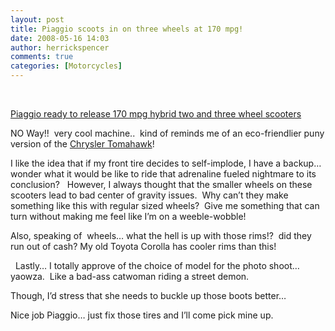 ```yaml
---
layout: post
title: Piaggio scoots in on three wheels at 170 mpg!
date: 2008-05-16 14:03
author: herrickspencer
comments: true
categories: [Motorcycles]
---
```

<div id="msgcns!DB2DE5E67B922610!235" class="bvMsg">

&nbsp;

<a href="http://www.gizmag.com/go/7730/">Piaggio ready to release 170 mpg hybrid two and three wheel scooters</a>

NO Way!!  very cool machine..  kind of reminds me of an eco-friendlier puny version of the <a href="http://www.ohgizmo.com/2006/09/08/video-chrysler-tomahawk-v10-production-ready-motorcycle/" target="_blank">Chrysler Tomahawk</a>!

I like the idea that if my front tire decides to self-implode, I have a backup… wonder what it would be like to ride that adrenaline fueled nightmare to its conclusion?   However, I always thought that the smaller wheels on these scooters lead to bad center of gravity issues.  Why can’t they make something like this with regular sized wheels?  Give me something that can turn without making me feel like I’m on a weeble-wobble!

Also, speaking of  wheels… what the hell is up with those rims!?  did they run out of cash? My old Toyota Corolla has cooler rims than this!

<img src="http://byfiles.storage.live.com/y1pVJKyQlYXCxrcWRrQ0YMcUVV2RCeAb408Iv3imghmn9L-HtIisM78LU909mapAT5zScRlt2Wijks" alt="" align="left" />  Lastly… I totally approve of the choice of model for the photo shoot… yaowza.  Like a bad-ass catwoman riding a street demon.

Though, I’d stress that she needs to buckle up those boots better…

Nice job Piaggio… just fix those tires and I’ll come pick mine up.

</div>
